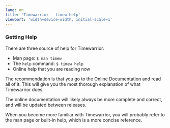 ```yaml
---
lang: en
title: 'Timewarrior - timew-help'
viewport: 'width=device-width, initial-scale=1'
---
```


### Getting Help

There are three source of help for Timewarrior:

- Man page: `$ man timew`
- The `help` command: `$ timew help`
- Online help that you are reading now

The recommendation is that you go to the [Online Documentation](/docs)
and read all of it. This will give you the most thorough explanation of
what Timewarrior does.

The online documentation will likely always be more complete and
correct, and will be updated between releases.

When you become more familiar with Timewarrior, you will probably refer
to the man page or built-in help, which is a more concise reference.
